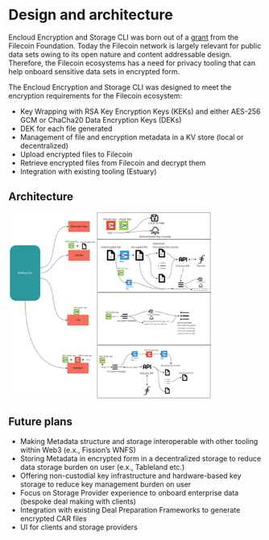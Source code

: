 # Design and architecture 

Encloud Encryption and Storage CLI was born out of a [grant](https://github.com/filecoin-project/devgrants/issues/631) from the Filecoin Foundation. Today the Filecoin network is largely
relevant for public data sets owing to its open nature and content addressable design. Therefore, the Filecoin ecosystems has
a need for privacy tooling that can help onboard sensitive data sets in encrypted form. 

The Encloud Encryption and Storage CLI was designed to meet the encryption requirements for the Filecoin ecosystem:

* Key Wrapping with RSA Key Encryption Keys (KEKs) and either AES-256 GCM or ChaCha20 Data Encryption Keys (DEKs) 
* DEK for each file generated
* Management of file and encryption metadata in a KV store (local or decentralized)
* Upload encrypted files to Filecoin
* Retrieve encrypted files from Filecoin and decrypt them
* Integration with existing tooling (Estuary)

## Architecture

<img src="EncryptionApp.jpg" alt="Encloud Architecture" width="80%"/>

## Future plans

* Making Metadata structure and storage interoperable with other tooling within Web3 (e.x., Fission’s WNFS)
* Storing Metadata in encrypted form in a decentralized storage to reduce data storage burden on user (e.x., Tableland etc.)
* Offering non-custodial key infrastructure and hardware-based key storage to reduce key management burden on user
* Focus on Storage Provider experience to onboard enterprise data (bespoke deal making with clients)
* Integration with existing Deal Preparation Frameworks to generate encrypted CAR files
* UI for clients and storage providers


